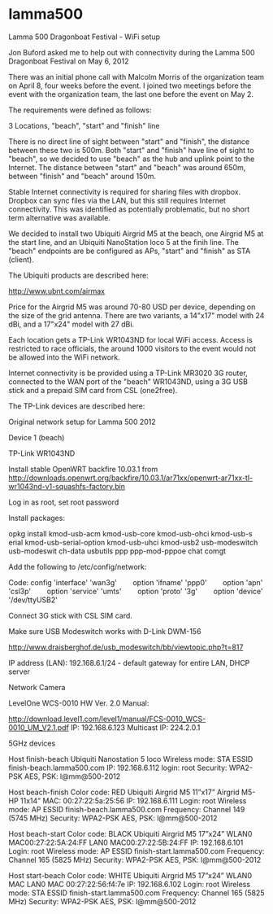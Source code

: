 lamma500
========

Lamma 500 Dragonboat Festival - WiFi setup

Jon Buford asked me to help out with connectivity during the
Lamma 500 Dragonboat Festival on May 6, 2012

There was an initial phone call with Malcolm Morris of the organization team on April 8, four weeks before the event. I joined two meetings before the event with the organization team, the last one before the event on May 2.

The requirements were defined as follows:

3 Locations, "beach",  "start" and "finish" line

There is no direct line of sight between "start" and "finish", the distance between these two is 500m. Both "start" and "finish" have line of sight to "beach", so we decided to use "beach" as the hub and uplink point to the Internet. The distance between "start" and "beach" was around 650m, between "finish" and "beach" around 150m.

Stable Internet connectivity is required for sharing files with dropbox. Dropbox can sync files via the LAN, but this still requires Internet connectivity. This was identified as potentially problematic, but no short term alternative was available.

We decided to install two Ubiquiti Airgrid M5 at the beach, one Airgrid M5 at the start line, and an Ubiquiti NanoStation loco 5 at the finih line. The "beach" endpoints are be configured as APs, "start" and "finish" as STA (client).

The Ubiquiti products are described here:

http://www.ubnt.com/airmax

Price for the Airgrid M5 was around 70-80 USD per device, depending on the size of the grid antenna. There are two variants, a 14"x17" model with 24 dBi, and a 17"x24" model with 27 dBi. 

Each location gets a TP-Link WR1043ND for local WiFi access. Access is restricted to race officials, the around 1000 visitors to the event would not be allowed into the WiFi network.

Internet connectivity is be provided using a TP-Link MR3020 3G router, connected to the WAN port of the "beach" WR1043ND, using a 3G USB stick and a prepaid SIM card from CSL (one2free).
 
The TP-Link devices are described here:



Original network setup for Lamma 500 2012

Device 1 (beach)

TP-Link WR1043ND

Install stable OpenWRT backfire 10.03.1 from
http://downloads.openwrt.org/backfire/10.03.1/ar71xx/openwrt-ar71xx-tl-wr1043nd-v1-squashfs-factory.bin

Log in as root, set root password

Install packages:

opkg install kmod-usb-acm kmod-usb-core kmod-usb-ohci kmod-usb-s
erial kmod-usb-serial-option kmod-usb-uhci kmod-usb2 usb-modeswitch usb-modeswit
ch-data usbutils ppp ppp-mod-pppoe chat comgt

Add the following to /etc/config/network:

Code:
config 'interface' 'wan3g' 
        option 'ifname' 'ppp0' 
        option 'apn' 'csl3p' 
        option 'service' 'umts' 
        option 'proto' '3g' 
        option 'device' '/dev/ttyUSB2'

Connect 3G stick with CSL SIM card.

Make sure USB Modeswitch works with D-Link DWM-156

http://www.draisberghof.de/usb_modeswitch/bb/viewtopic.php?t=817

IP address (LAN): 192.168.6.1/24 - default gateway for entire LAN, DHCP server


Network Camera

LevelOne WCS-0010 HW Ver. 2.0
Manual:

http://download.level1.com/level1/manual/FCS-0010_WCS-0010_UM_V2.1.pdf
IP: 192.168.6.123
Multicast IP: 224.2.0.1

5GHz devices

Host finish-beach
Ubiquiti Nanostation 5 loco
Wireless mode: STA
ESSID finish-beach.lamma500.com
IP: 192.168.6.112
login: root
Security: WPA2-PSK AES, PSK: l@mm@500-2012

Host beach-finish
Color code: RED
Ubiquiti Airgrid M5 11”x17”
Airgrid M5-HP 11x14”
MAC: 00:27:22:5a:25:56
IP: 192.168.6.111
Login: root
Wireless mode: AP
ESSID finish-beach.lamma500.com
Frequency: Channel 149 (5745 MHz)
Security: WPA2-PSK AES, PSK: l@mm@500-2012

Host beach-start
Color code: BLACK
Ubiquiti Airgrid M5 17”x24”
WLAN0 MAC00:27:22:5A:24:FF
LAN0 MAC00:27:22:5B:24:FF
IP: 192.168.6.101
Login: root
Wireless mode: AP
ESSID finish-start.lamma500.com
Frequency: Channel 165 (5825 MHz)
Security: WPA2-PSK AES, PSK: l@mm@500-2012

Host start-beach
Color code: WHITE
Ubiquiti Airgrid M5 17”x24”
WLAN0 MAC 
LAN0 MAC 00:27:22:56:f4:7e
IP: 192.168.6.102
Login: root
Wireless mode: STA
ESSID finish-start.lamma500.com
Frequency: Channel 165 (5825 MHz)
Security: WPA2-PSK AES, PSK: l@mm@500-2012

